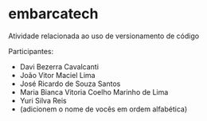 # embarcatech
Atividade relacionada ao uso de versionamento de código

Participantes: 
- Davi Bezerra Cavalcanti
- João Vitor Maciel Lima
- José Ricardo de Souza Santos
- Maria Bianca Vitoria Coelho Marinho de Lima
- Yuri Silva Reis
- (adicionem o nome de vocês em ordem alfabética)
